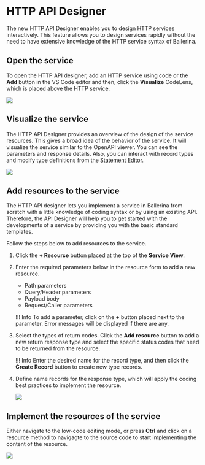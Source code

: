 # HTTP API Designer

The new HTTP API Designer enables you to design HTTP services interactively. This feature allows you to design services rapidly without the need to have extensive knowledge of the HTTP service syntax of Ballerina. 

## Open the service 

To open the HTTP API designer, add an HTTP service using code or the **Add** button in the VS Code editor and then, click the **Visualize** CodeLens, which is placed above the HTTP service.

<img src="https://wso2.com/ballerina/vscode/docs/img/release-notes/v-4.0.0/service-design.gif" class="cInlineImage-half"/>

## Visualize the service

The HTTP API Designer provides an overview of the design of the service resources. This gives a broad idea of the behavior of the service. It will visualize the service similar to the OpenAPI viewer. You can see the parameters and response details. Also, you can interact with record types and modify type definitions from the [Statement Editor](https://wso2.com/ballerina/vscode/docs/references/statement-editor/statement-editor-overview/#statement-editor-overview).

<img src="https://wso2.com/ballerina/vscode/docs/img/visual-programming/http-api-designer/visualize.gif" class="cInlineImage-half"/>

## Add resources to the service

The HTTP API designer lets you implement a service in Ballerina from scratch with a little knowledge of coding syntax or by using an existing API. Therefore, the API Designer will help you to get started with the developments of a service by providing you with the basic standard templates.

Follow the steps below to add resources to the service.

1. Click the **+ Resource** button placed at the top of the **Service View**.

2. Enter the required parameters below in the resource form to add a new resource.

    - Path parameters
    - Query/Header parameters
    - Payload body
    - Request/Caller parameters

    !!! Info
    To add a parameter, click on the **+** button placed next to the parameter. Error messages will be displayed if there are any.

3. Select the types of return codes. Click the **Add resource** button to add a new return response type and select the specific status codes that need to be returned from the resource.

    !!! Info
    Enter the desired name for the record type, and then click the **Create Record** button to create new type records.

4. Define name records for the response type, which will apply the coding best practices to implement the resource.

    <img src="https://wso2.com/ballerina/vscode/docs/img/visual-programming/http-api-designer/edit-api.gif" class="cInlineImage-half"/>

## Implement the resources of the service

Either navigate to the low-code editing mode, or press **Ctrl** and click on a resource method to navigagte to the source code to start implementing the content of the resource.

<img src="https://wso2.com/ballerina/vscode/docs/img/visual-programming/http-api-designer/navigation.gif" class="cInlineImage-half"/>
